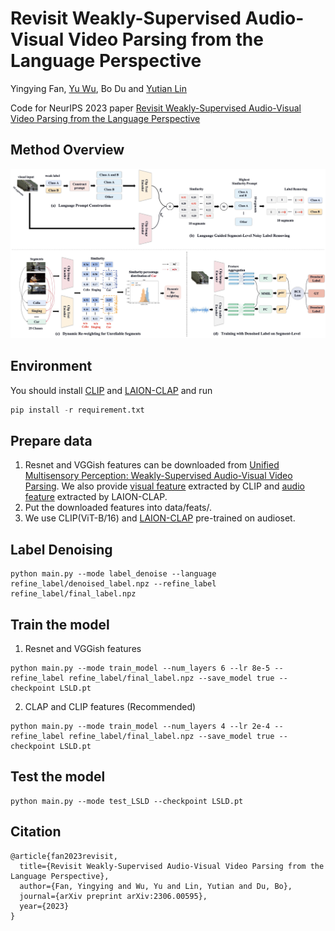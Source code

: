 # Revisit Weakly-Supervised Audio-Visual Video Parsing from the Language Perspective
Yingying Fan, [Yu Wu](http://yu-wu.net/), Bo Du and [Yutian Lin](https://vana77.github.io/)

Code for NeurIPS 2023 paper [Revisit Weakly-Supervised Audio-Visual Video Parsing from the Language Perspective](https://arxiv.org/abs/2306.00595)

## Method Overview

![](https://github.com/fyyCS/LSLD/blob/main/fig/model.jpeg)

## Environment

You should install [CLIP](https://github.com/openai/CLIP) and [LAION-CLAP](https://github.com/LAION-AI/CLAP)
and run
```python
pip install -r requirement.txt
```

## Prepare data

1. Resnet and VGGish features can be downloaded from [Unified Multisensory Perception: Weakly-Supervised Audio-Visual Video Parsing](https://github.com/YapengTian/AVVP-ECCV20).
We also provide [visual feature](https://drive.google.com/drive/folders/1JcOT_Pm17MAb-wQERXOCLQqoyT9nObJL?usp=sharing) extracted by CLIP and [audio feature](https://drive.google.com/drive/folders/1JcOT_Pm17MAb-wQERXOCLQqoyT9nObJL?usp=sharing) extracted by LAION-CLAP.
2. Put the downloaded features into data/feats/.
3. We use CLIP(ViT-B/16) and [LAION-CLAP](https://huggingface.co/lukewys/laion_clap/blob/main/630k-audioset-best.pt) pre-trained on audioset.

## Label Denoising
```script
python main.py --mode label_denoise --language refine_label/denoised_label.npz --refine_label refine_label/final_label.npz
```

## Train the model

1. Resnet and VGGish features
```script
python main.py --mode train_model --num_layers 6 --lr 8e-5 --refine_label refine_label/final_label.npz --save_model true --checkpoint LSLD.pt
```
2. CLAP and CLIP features (Recommended)
```script
python main.py --mode train_model --num_layers 4 --lr 2e-4 --refine_label refine_label/final_label.npz --save_model true --checkpoint LSLD.pt
```

## Test the model
```script
python main.py --mode test_LSLD --checkpoint LSLD.pt
```
## Citation
```script
@article{fan2023revisit,
  title={Revisit Weakly-Supervised Audio-Visual Video Parsing from the Language Perspective},
  author={Fan, Yingying and Wu, Yu and Lin, Yutian and Du, Bo},
  journal={arXiv preprint arXiv:2306.00595},
  year={2023}
}
```




